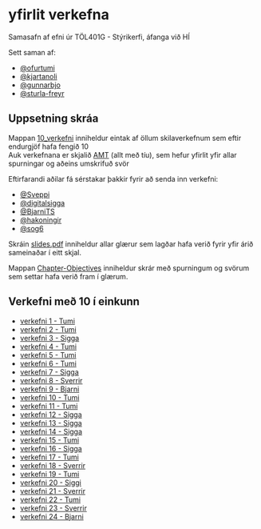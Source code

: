 # yfirlit verkefna

Samasafn af efni úr TÖL401G - Stýrikerfi, áfanga við HÍ

Sett saman af:

- [@ofurtumi](http://github.com/ofurtumi)
- [@kjartanoli](https://github.com/kjartanoli)
- [@gunnarbjo](https://github.com/gunnarbjo)
- [@sturla-freyr](https://github.com/sturla-freyr)

## Uppsetning skráa

Mappan [10_verkefni](./10_verkefni/) inniheldur eintak af öllum skilaverkefnum sem eftir endurgjöf hafa fengið 10  
Auk verkefnana er skjalið [AMT](./10_verkefni/AMT.pdf) (allt með tíu), sem hefur yfirlit yfir allar spurningar og aðeins umskrifuð svör

Eftirfarandi aðilar fá sérstakar þakkir fyrir að senda inn verkefni:

- [ @Sveppi ](https://github.com/Sveppi)
- [ @digitalsigga ](https://github.com/digitalsigga)
- [ @BjarniTS ](https://github.com/BjarniTS)
- [ @hakoningir ](https://github.com/hakoningir)
- [ @sog6 ](https://github.com/sog6)

Skráin [slides.pdf](./slides.pdf) inniheldur allar glærur sem lagðar hafa verið fyrir yfir árið sameinaðar í eitt skjal.

Mappan [Chapter-Objectives](./Chapter-Objectives/) inniheldur skrár með spurningum og svörum sem settar hafa verið fram í glærum.

## Verkefni með 10 í einkunn

- [ verkefni 1 - Tumi ](./10_verkefni/v01.pdf)
- [ verkefni 2 - Tumi ](./10_verkefni/v02.pdf)
- [ verkefni 3 - Sigga ](./10_verkefni/v03.pdf)
- [ verkefni 4 - Tumi ](./10_verkefni/v04.pdf)
- [ verkefni 5 - Tumi ](./10_verkefni/v04.pdf)
- [ verkefni 6 - Tumi ](./10_verkefni/v06.pdf)
- [ verkefni 7 - Sigga ](./10_verkefni/v07.pdf)
- [ verkefni 8 - Sverrir ](./10_verkefni/v08.pdf)
- [ verkefni 9 - Bjarni ](./10_verkefni/v09.pdf)
- [ verkefni 10 - Tumi ](./10_verkefni/v10.pdf)
- [ verkefni 11 - Tumi ](./10_verkefni/v11.pdf)
- [ verkefni 12 - Sigga ](./10_verkefni/v12.pdf)
- [ verkefni 13 - Sigga ](./10_verkefni/v13.pdf)
- [ verkefni 14 - Sigga ](./10_verkefni/v14.pdf)
- [ verkefni 15 - Tumi ](./10_verkefni/v15.pdf)
- [ verkefni 16 - Sigga ](./10_verkefni/v16.pdf)
- [ verkefni 17 - Tumi ](./10_verkefni/v17.pdf)
- [ verkefni 18 - Sverrir ](./10_verkefni/v18.pdf)
- [ verkefni 19 - Tumi ](./10_verkefni/v19.pdf)
- [ verkefni 20 - Siggi ](./10_verkefni/v20.pdf)
- [ verkefni 21 - Sverrir ](./10_verkefni/v21.pdf)
- [ verkefni 22 - Tumi ](./10_verkefni/v22.pdf)
- [ verkefni 23 - Sverrir ](./10_verkefni/v23.pdf)
- [ verkefni 24 - Bjarni ](./10_verkefni/v24.pdf)
